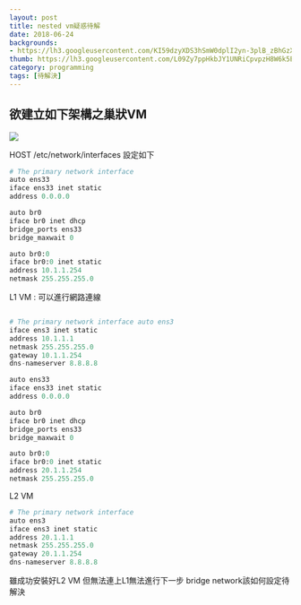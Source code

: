 ```yaml
---
layout: post
title: nested vm疑惑待解
date: 2018-06-24
backgrounds:
- https://lh3.googleusercontent.com/KI59dzyXDS3hSmW0dplI2yn-3plB_zBhGzXwRixBF3lB3l5qASo4tN4TLyE_3VQ5JVWLoeUipSNOdOyLS8CTuA4Ln4Lbctw5A-rAZV1V1IsWImCDosXd9nDYwq2PoKx1meBuw6xkrp8=w2400
thumb: https://lh3.googleusercontent.com/L09Zy7ppHkbJY1UNRiCpvpzH8W6k5EU6ysr7p28kwHCwvJnwDOl6AJuuj5KDKVENTTVZHMR5JSbkY62yVzWqGSRCTjHEatiBvvoLltn19Idy-VKCo2IPb9ulh4OVHgvwcR9q-csDCg=w2400
category: programming
tags: [待解決]
---
```


## 欲建立如下架構之巢狀VM
![][image-1]

HOST /etc/network/interfaces 設定如下

``` python
# The primary network interface 
auto ens33
iface ens33 inet static
address 0.0.0.0

auto br0
iface br0 inet dhcp 
bridge_ports ens33 
bridge_maxwait 0

auto br0:0
iface br0:0 inet static 
address 10.1.1.254 
netmask 255.255.255.0
```

L1 VM  : 可以進行網路連線

``` python

# The primary network interface auto ens3
iface ens3 inet static
address 10.1.1.1
netmask 255.255.255.0 
gateway 10.1.1.254 
dns-nameserver 8.8.8.8

auto ens33
iface ens33 inet static
address 0.0.0.0

auto br0
iface br0 inet dhcp 
bridge_ports ens33 
bridge_maxwait 0

auto br0:0
iface br0:0 inet static 
address 20.1.1.254 
netmask 255.255.255.0

```


L2 VM
``` python
# The primary network interface 
auto ens3
iface ens3 inet static
address 20.1.1.1
netmask 255.255.255.0 
gateway 20.1.1.254 
dns-nameserver 8.8.8.8
```

雖成功安裝好L2 VM
但無法連上L1無法進行下一步
bridge network該如何設定待解決




[image-1]:	https://lh3.googleusercontent.com/L09Zy7ppHkbJY1UNRiCpvpzH8W6k5EU6ysr7p28kwHCwvJnwDOl6AJuuj5KDKVENTTVZHMR5JSbkY62yVzWqGSRCTjHEatiBvvoLltn19Idy-VKCo2IPb9ulh4OVHgvwcR9q-csDCg=w2400